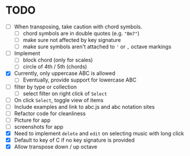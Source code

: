# TODO

- [ ] When transposing, take caution with chord symbols. 
    - [ ] chord symbols are in double quotes (e.g. `"Bm7"`)
    - [ ] make sure not affected by key signature
    - [ ] make sure symbols aren't attached to `'` or `,` octave markings
- [ ] Implement 
    - [ ] block chord (only for scales)
    - [ ] circle of 4th / 5th (chords)
- [X] Currently, only uppercase ABC is allowed
    - [ ] Eventually, provide support for lowercase ABC
- [ ] filter by type or collection
    - [ ] select filter on right click of `Select`
- [ ] On click `Select`, toggle view of items
- [ ] Include examples and link to abc.js and abc notation sites
- [ ] Refactor code for cleanliness
- [ ] Picture for app
- [ ] screenshots for app
- [X] Need to implement `delete` and `edit` on selecting music with long click
- [X] Default to key of C if no key signature is provided
- [X] Allow transpose down / up octave
